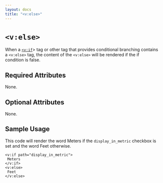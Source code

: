 ```yaml
---
layout: docs
title: "<v:else>"
---
```


# `<v:else>`

When a [`<v:if`](#v_if)&gt; tag or other tag that provides conditional
branching contains a `<v:else>` tag, the content of the `<v:else>` will
be rendered if the if condition is false.

## Required Attributes

None.

## Optional Attributes

None.

## Sample Usage

This code will render the word Meters if the `display_in_metric`
checkbox is set and the word Feet otherwise.

    <v:if path="display_in_metric">
     Meters
    </v:if>
    <v:else>
     Feet
    </v:else>
